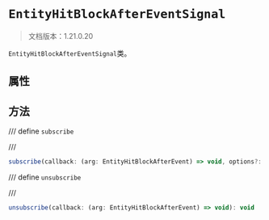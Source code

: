 # `EntityHitBlockAfterEventSignal`

> 文档版本：1.21.0.20

`EntityHitBlockAfterEventSignal`类。

## 属性

## 方法

/// define
`subscribe`


///

```js
subscribe(callback: (arg: EntityHitBlockAfterEvent) => void, options?: EntityEventOptions): (arg: EntityHitBlockAfterEvent) => void
```


/// define
`unsubscribe`


///

```js
unsubscribe(callback: (arg: EntityHitBlockAfterEvent) => void): void
```

